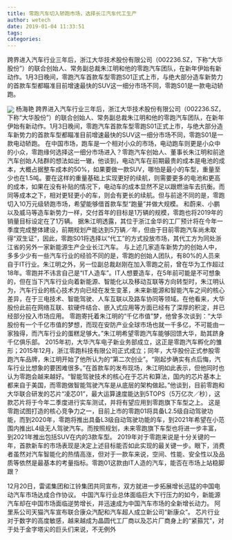 ```yaml
---
title: 零跑汽车切入轿跑市场，选择长江汽车代工生产
author: wetech
date: 2019-01-04 11:33:51
tags: 
categories: 
---
```

跨界进入汽车行业三年后，浙江大华技术股份有限公司（002236.SZ，下称“大华股份”）的联合创始人、常务副总裁朱江明和他的零跑汽车团队，在新年伊始有新动作。1月3日晚间，零跑汽车首款车型零跑S01正式上市，与绝大部分造车新势力的首款车型都瞄准目前增速最快的SUV这一细分市场不同，零跑S01是一款电动轿跑。
<!-- more -->
<img align="center" border="0" src="https://imgcdn.yicai.com/uppics/images/2019/01/179e465f78febeda1c1fb2d9d31d747e.jpg" />
杨海艳
跨界进入汽车行业三年后，浙江大华技术股份有限公司（002236.SZ，下称“大华股份”）的联合创始人、常务副总裁朱江明和他的零跑汽车团队，在新年伊始有新动作。1月3日晚间，零跑汽车首款车型零跑S01正式上市，与绝大部分造车新势力的首款车型都瞄准目前增速最快的SUV这一细分市场不同，零跑S01是一款电动轿跑。
在中国市场，跑车是一个相对小众的市场，电动跑车则更是小众中的小众，零跑缘何选择这一细分市场进入？零跑汽车创始人、董事长朱江明和前途汽车创始人陆群的想法如出一辙，他谈到，电动汽车在前期最贵的成本是电池的成本，大概占据整车成本的50%，如果要做一款SUV，哪怕是最小的车型，重量至少也在1.5吨。要在这样的重量基础上实现更好的续航，则需要更多的电池和更高的成本，如果在没有补贴的情况下，电动车的成本显然不足以跟燃油车去抗衡。而同等成本之下，相对更轻更小的车，则会有更长的续航。但与前途不同的是，零跑切入10万元级轿跑市场，希望能够借首款车型“跑量”并做大规模。
和蔚来、小鹏以及威马等造车新势力一样，交付首年的目标是1万辆的规模，零跑也将2019年的销量目标设定在了1万辆。
据朱江明透露，其位于浙江金华的工厂预计将在今年一季度完成整体建设，前期规划产能达到5万辆／年，但由于目前零跑汽车尚未取得“双生证”，因此，零跑S01将选择以“代工”的方式投放市场，其代工方为同处浙江省的另外一家新能源生产企业长江汽车。
与上述几家造车新势力的创始人中，多多少少有一些汽车行业的经验不同的是，零跑的创始人团队，有80%的人员来自于IT行业。朱江明之外，另一位副总裁赵刚在加入零跑之前，曾在华为工作超过18年。零跑并不讳言自己是“IT人造车”。IT人想要造车，在5年前可能是不可想象的，但在当下汽车行业向着新能源、智能化以及移动互联等方向转型时，朱江明认为，汽车行业的核心技术方向已经在发生变革，未来新能源和智能汽车之间的核心差异，在于三电技术、智能驾驶、人车互联以及路车协同等领域。在他看来，大华股份此前在网络互联、软硬件结合、嵌入式应用等方面已经有了深厚的积淀，并已经部分投入市场应用。
零跑寄托着朱江明的“千亿市值”梦，他曾多次谈到：“大华股份有一个千亿市值的梦想，而现在安防产业全球市场也就一千多亿，不可能由一家独得，而汽车行业的蛋糕足够大。”朱江明希望零跑汽车能够回馈大华，助其跻身千亿俱乐部。
2015年初，大华汽车电子新业务部成立，这正是零跑汽车孵化的雏形；2015年12月，浙江零跑科技有限公司正式成立；同年，大华股份正式参股零跑汽车品牌，朱江明开始了他所认为的“第二次创业”。“刚起步确实有点后悔，汽车行业比想象的要困难很多。”在首款车的发布现场，朱江明如此表示，但他同时也认为零跑会越来越好。“智能驾驶技术的核心在于芯片和算法，国内的芯片基本上都来自于美国，而零跑做智能驾驶汽车是从底层的架构做起。”他谈到，目前零跑和大华联合研发的芯片“凌芯01”，最大运算速度能达到5TOPS（5万亿次／秒），这款芯片将于今年二季度进行实车测试，并将有望应用到零跑旗下车型之上。
这是零跑试图打造的核心竞争力之一，目前上市的零跑01将具备L2.5级自动驾驶功能，而到2020年，零跑将推出具备L3级自动驾驶功能的车，到2021年希望在小范围内推出L4级无人驾驶汽车。而按照规划，未来零跑旗下车型也将进一步丰富，到2021年推出包括SUV在内的3款车型。
2019年对于零跑来说是十分关键的一年，首款新车的市场表现是决定上述目标能否如此实现的最关键一步。眼下，消费者虽然对汽车智能化的热情高涨，但对于一款车来说，空间、性能、安全性以及品质等依然是最基本的考量指标。零跑01这款由IT人造的汽车，能否在市场上站稳脚跟？
 
 
12月20日，雷诺集团和江铃集团共同宣布，双方就进一步拓展增长迅猛的中国电动汽车市场达成合作协议。 
中国汽车行业总体面临巨大下行压力的如今，新能源汽车却在中国市场面临逆势增长，并迅速成为中国汽车市场的全新增长动力。
阿里系公司天猫汽车宣布联合康众汽配和汽车超人成立新公司“新康众”。
芯片行业对于数字的高度敏感，越来越成为晶圆代工厂商以及芯片厂商身上的“紧箍咒”，对于处于金字塔尖的巨头们来说，不无例外
